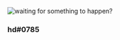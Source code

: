 ![waiting for something to happen?](https://media.discordapp.net/attachments/544247815908360202/1071550383505289256/waiting_for_something_to_happen.png)

### hd#0785
